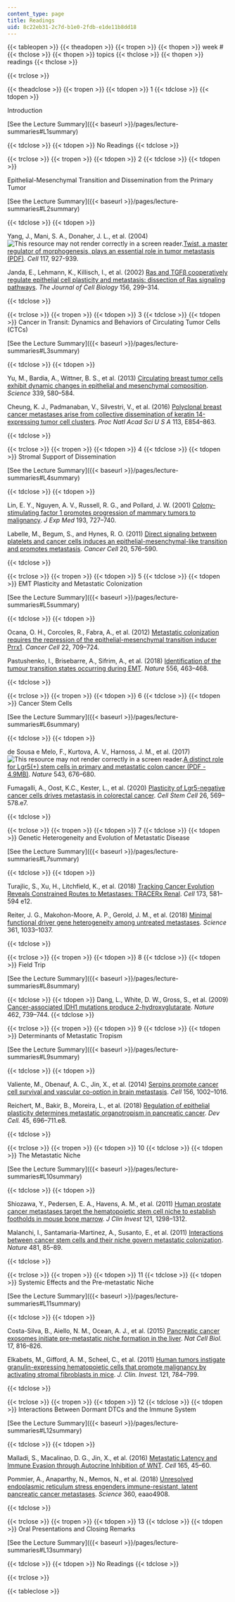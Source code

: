 ```yaml
---
content_type: page
title: Readings
uid: 8c22eb31-2c7d-b1e0-2fdb-e1de11b8dd18
---
```


{{< tableopen >}}
{{< theadopen >}}
{{< tropen >}}
{{< thopen >}}
week #
{{< thclose >}}
{{< thopen >}}
topics
{{< thclose >}}
{{< thopen >}}
readings
{{< thclose >}}

{{< trclose >}}

{{< theadclose >}}
{{< tropen >}}
{{< tdopen >}}
1
{{< tdclose >}}
{{< tdopen >}}


Introduction

[See the Lecture Summary]({{< baseurl >}}/pages/lecture-summaries#L1summary)


{{< tdclose >}}
{{< tdopen >}}
No Readings
{{< tdclose >}}

{{< trclose >}}
{{< tropen >}}
{{< tdopen >}}
2
{{< tdclose >}}
{{< tdopen >}}


Epithelial-Mesenchymal Transition and Dissemination from the Primary Tumor

[See the Lecture Summary]({{< baseurl >}}/pages/lecture-summaries#L2summary)


{{< tdclose >}}
{{< tdopen >}}


Yang, J., Mani, S. A., Donaher, J. L., et al. (2004) ![This resource may not render correctly in a screen reader.](/images/inacessible.gif)[Twist, a master regulator of morphogenesis, plays an essential role in tumor metastasis (PDF)](https://www.cell.com/cell/pdf/S0092-8674(04)00576-8.pdf). _Cell_ 117, 927-939.

Janda, E., Lehmann, K., Killisch, I., et al. (2002) [Ras and TGFβ cooperatively regulate epithelial cell plasticity and metastasis: dissection of Ras signaling pathways](https://www.ncbi.nlm.nih.gov/pmc/articles/PMC2199233/). _The Journal of Cell Biology_ 156, 299–314.


{{< tdclose >}}

{{< trclose >}}
{{< tropen >}}
{{< tdopen >}}
3
{{< tdclose >}}
{{< tdopen >}}
Cancer in Transit: Dynamics and Behaviors of Circulating Tumor Cells (CTCs)

[See the Lecture Summary]({{< baseurl >}}/pages/lecture-summaries#L3summary)


{{< tdclose >}}
{{< tdopen >}}


Yu, M., Bardia, A., Wittner, B. S., et al. (2013) [Circulating breast tumor cells exhibit dynamic changes in epithelial and mesenchymal composition](https://www.ncbi.nlm.nih.gov/pmc/articles/PMC3760262/). _Science_ 339, 580–584.

Cheung, K. J., Padmanaban, V., Silvestri, V., et al. (2016) [Polyclonal breast cancer metastases arise from collective dissemination of keratin 14-expressing tumor cell clusters](https://www.ncbi.nlm.nih.gov/pmc/articles/PMC4763783/). _Proc Natl Acad Sci U S A_ 113, E854–863.


{{< tdclose >}}

{{< trclose >}}
{{< tropen >}}
{{< tdopen >}}
4
{{< tdclose >}}
{{< tdopen >}}
Stromal Support of Dissemination

[See the Lecture Summary]({{< baseurl >}}/pages/lecture-summaries#L4summary)


{{< tdclose >}}
{{< tdopen >}}


Lin, E. Y., Nguyen, A. V., Russell, R. G., and Pollard, J. W. (2001) [Colony-stimulating factor 1 promotes progression of mammary tumors to malignancy](https://www.ncbi.nlm.nih.gov/pmc/articles/PMC2193412/). _J Exp Med_ 193, 727–740.

Labelle, M., Begum, S., and Hynes, R. O. (2011) [Direct signaling between platelets and cancer cells induces an epithelial-mesenchymal-like transition and promotes metastasis](https://www.ncbi.nlm.nih.gov/pmc/articles/PMC3487108/). _Cancer Cell_ 20, 576–590.


{{< tdclose >}}

{{< trclose >}}
{{< tropen >}}
{{< tdopen >}}
5
{{< tdclose >}}
{{< tdopen >}}
EMT Plasticity and Metastatic Colonization

[See the Lecture Summary]({{< baseurl >}}/pages/lecture-summaries#L5summary)


{{< tdclose >}}
{{< tdopen >}}


Ocana, O. H., Corcoles, R., Fabra, A., et al. (2012) [Metastatic colonization requires the repression of the epithelial-mesenchymal transition inducer Prrx1](https://pubmed.ncbi.nlm.nih.gov/23201163/). _Cancer Cell_ 22, 709–724.

Pastushenko, I., Brisebarre, A., Sifrim, A., et al. (2018) [Identification of the tumour transition states occurring during EMT](https://pubmed.ncbi.nlm.nih.gov/29670281/). _Nature_ 556, 463–468.


{{< tdclose >}}

{{< trclose >}}
{{< tropen >}}
{{< tdopen >}}
6
{{< tdclose >}}
{{< tdopen >}}
Cancer Stem Cells

[See the Lecture Summary]({{< baseurl >}}/pages/lecture-summaries#L6summary)


{{< tdclose >}}
{{< tdopen >}}


de Sousa e Melo, F., Kurtova, A. V., Harnoss, J. M., et al. (2017) ![This resource may not render correctly in a screen reader.](/images/inacessible.gif)[A distinct role for Lgr5(+) stem cells in primary and metastatic colon cancer (PDF - 4.9MB)](https://www.nature.com/articles/nature21713.pdf?origin=ppub). _Nature_ 543, 676–680.

Fumagalli, A., Oost, K.C., Kester, L., et al. (2020) [Plasticity of Lgr5-negative cancer cells drives metastasis in colorectal cancer](https://www.ncbi.nlm.nih.gov/pmc/articles/PMC7118369/). _Cell Stem Cell_ 26, 569–578.e7.


{{< tdclose >}}

{{< trclose >}}
{{< tropen >}}
{{< tdopen >}}
7
{{< tdclose >}}
{{< tdopen >}}
Genetic Heterogeneity and Evolution of Metastatic Disease

[See the Lecture Summary]({{< baseurl >}}/pages/lecture-summaries#L7summary)


{{< tdclose >}}
{{< tdopen >}}


Turajlic, S., Xu, H., Litchfield, K., et al. (2018) [Tracking Cancer Evolution Reveals Constrained Routes to Metastases: TRACERx Renal](https://www.ncbi.nlm.nih.gov/pmc/articles/PMC5938365/). _Cell_ 173, 581–594 e12.

Reiter, J. G., Makohon-Moore, A. P., Gerold, J. M., et al. (2018) [Minimal functional driver gene heterogeneity among untreated metastases](https://www.ncbi.nlm.nih.gov/pmc/articles/PMC6329287/). _Science_ 361, 1033–1037.


{{< tdclose >}}

{{< trclose >}}
{{< tropen >}}
{{< tdopen >}}
8
{{< tdclose >}}
{{< tdopen >}}
Field Trip

[See the Lecture Summary]({{< baseurl >}}/pages/lecture-summaries#L8summary)


{{< tdclose >}}
{{< tdopen >}}
Dang, L., White, D. W., Gross, S., et al. (2009) [Cancer-associated IDH1 mutations produce 2-hydroxyglutarate](https://www.ncbi.nlm.nih.gov/pmc/articles/PMC2818760/). _Nature_ 462, 739–744.
{{< tdclose >}}

{{< trclose >}}
{{< tropen >}}
{{< tdopen >}}
9
{{< tdclose >}}
{{< tdopen >}}
Determinants of Metastatic Tropism

[See the Lecture Summary]({{< baseurl >}}/pages/lecture-summaries#L9summary)


{{< tdclose >}}
{{< tdopen >}}


Valiente, M., Obenauf, A. C., Jin, X., et al. (2014) [Serpins promote cancer cell survival and vascular co-option in brain metastasis](https://www.ncbi.nlm.nih.gov/pmc/articles/PMC3988473/). _Cell_ 156, 1002–1016.

Reichert, M., Bakir, B., Moreira, L., et al. (2018) [Regulation of epithelial plasticity determines metastatic organotropism in pancreatic cancer](https://www.ncbi.nlm.nih.gov/pmc/articles/PMC6011231/). _Dev Cell._ 45, 696–711.e8.


{{< tdclose >}}

{{< trclose >}}
{{< tropen >}}
{{< tdopen >}}
10
{{< tdclose >}}
{{< tdopen >}}
The Metastatic Niche

[See the Lecture Summary]({{< baseurl >}}/pages/lecture-summaries#L10summary)


{{< tdclose >}}
{{< tdopen >}}


Shiozawa, Y., Pedersen, E. A., Havens, A. M., et al. (2011) [Human prostate cancer metastases target the hematopoietic stem cell niche to establish footholds in mouse bone marrow](https://www.ncbi.nlm.nih.gov/pmc/articles/PMC3069764/). _J Clin Invest_ 121, 1298–1312.

Malanchi, I., Santamaria-Martinez, A., Susanto, E., et al. (2011) [Interactions between cancer stem cells and their niche govern metastatic colonization](https://europepmc.org/article/med/22158103). _Nature_ 481, 85–89.


{{< tdclose >}}

{{< trclose >}}
{{< tropen >}}
{{< tdopen >}}
11
{{< tdclose >}}
{{< tdopen >}}
Systemic Effects and the Pre-metastatic Niche

[See the Lecture Summary]({{< baseurl >}}/pages/lecture-summaries#L11summary)


{{< tdclose >}}
{{< tdopen >}}


Costa-Silva, B., Aiello, N. M., Ocean, A. J., et al. (2015) [Pancreatic cancer exosomes initiate pre-metastatic niche formation in the liver](https://www.ncbi.nlm.nih.gov/pmc/articles/PMC5769922/). _Nat Cell Biol._ 17, 816–826.

Elkabets, M., Gifford, A. M., Scheel, C., et al. (2011) [Human tumors instigate granulin-expressing hematopoietic cells that promote malignancy by activating stromal fibroblasts in mice](https://www.ncbi.nlm.nih.gov/pmc/articles/PMC3026724/). _J. Clin. Invest._ 121, 784–799.


{{< tdclose >}}

{{< trclose >}}
{{< tropen >}}
{{< tdopen >}}
12
{{< tdclose >}}
{{< tdopen >}}
Interactions Between Dormant DTCs and the Immune System

[See the Lecture Summary]({{< baseurl >}}/pages/lecture-summaries#L12summary)


{{< tdclose >}}
{{< tdopen >}}


Malladi, S., Macalinao, D. G., Jin, X., et al. (2016) [Metastatic Latency and Immune Evasion through Autocrine Inhibition of WNT](https://www.ncbi.nlm.nih.gov/pmc/articles/PMC4808520/). _Cell_ 165, 45–60.

Pommier, A., Anaparthy, N., Memos, N., et al. (2018) [Unresolved endoplasmic reticulum stress engenders immune-resistant, latent pancreatic cancer metastases](https://www.ncbi.nlm.nih.gov/pmc/articles/PMC6547380/). _Science_ 360, eaao4908.


{{< tdclose >}}

{{< trclose >}}
{{< tropen >}}
{{< tdopen >}}
13
{{< tdclose >}}
{{< tdopen >}}
Oral Presentations and Closing Remarks

[See the Lecture Summary]({{< baseurl >}}/pages/lecture-summaries#L13summary)


{{< tdclose >}}
{{< tdopen >}}
No Readings
{{< tdclose >}}

{{< trclose >}}

{{< tableclose >}}